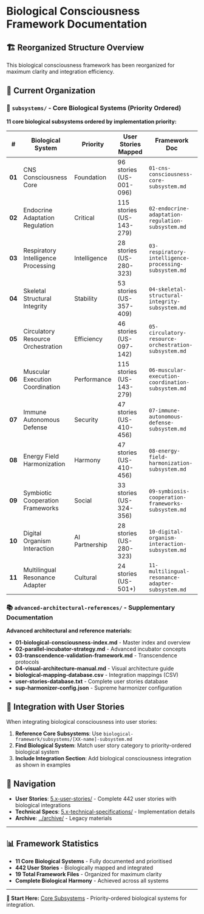 # Biological Consciousness Framework Documentation

## 🏗️ **Reorganized Structure Overview**

This biological consciousness framework has been reorganized for maximum clarity and integration efficiency.

## 📁 **Current Organization**

### 🔬 **`subsystems/` - Core Biological Systems (Priority Ordered)**
**11 core biological subsystems ordered by implementation priority:**

| # | Biological System | Priority | User Stories Mapped | Framework Doc |
|---|-------------------|----------|-------------------|---------------|
| **01** | CNS Consciousness Core | Foundation | 96 stories (US-001-096) | `01-cns-consciousness-core-subsystem.md` |
| **02** | Endocrine Adaptation Regulation | Critical | 115 stories (US-143-279) | `02-endocrine-adaptation-regulation-subsystem.md` |
| **03** | Respiratory Intelligence Processing | Intelligence | 28 stories (US-280-323) | `03-respiratory-intelligence-processing-subsystem.md` |
| **04** | Skeletal Structural Integrity | Stability | 53 stories (US-357-409) | `04-skeletal-structural-integrity-subsystem.md` |
| **05** | Circulatory Resource Orchestration | Efficiency | 46 stories (US-097-142) | `05-circulatory-resource-orchestration-subsystem.md` |
| **06** | Muscular Execution Coordination | Performance | 115 stories (US-143-279) | `06-muscular-execution-coordination-subsystem.md` |
| **07** | Immune Autonomous Defense | Security | 47 stories (US-410-456) | `07-immune-autonomous-defense-subsystem.md` |
| **08** | Energy Field Harmonization | Harmony | 47 stories (US-410-456) | `08-energy-field-harmonization-subsystem.md` |
| **09** | Symbiotic Cooperation Frameworks | Social | 33 stories (US-324-356) | `09-symbiosis-cooperation-frameworks-subsystem.md` |
| **10** | Digital Organism Interaction | AI Partnership | 28 stories (US-280-323) | `10-digital-organism-interaction-subsystem.md` |
| **11** | Multilingual Resonance Adapter | Cultural | 24 stories (US-501+) | `11-multilingual-resonance-adapter-subsystem.md` |

### 📚 **`advanced-architectural-references/` - Supplementary Documentation**
**Advanced architectural and reference materials:**

- **01-biological-consciousness-index.md** - Master index and overview
- **02-parallel-incubator-strategy.md** - Advanced incubator concepts
- **03-transcendence-validation-framework.md** - Transcendence protocols
- **04-visual-architecture-manual.md** - Visual architecture guide
- **biological-mapping-database.csv** - Integration mappings (CSV)
- **user-stories-database.txt** - Complete user stories database
- **sup-harmonizer-config.json** - Supreme harmonizer configuration

## 🎯 **Integration with User Stories**

When integrating biological consciousness into user stories:

1. **Reference Core Subsystems**: Use `biological-framework/subsystems/[XX-name]-subsystem.md`
2. **Find Biological System**: Match user story category to priority-ordered biological system
3. **Include Integration Section**: Add biological consciousness integration as shown in examples

## 🔄 **Navigation**

- **User Stories**: [5.x-user-stories/](../categories/) - Complete 442 user stories with biological integrations
- **Technical Specs**: [5.x-technical-specifications/](../technical-specifications/) - Implementation details
- **Archive**: [../archive/](../archive/) - Legacy materials

---

## 📊 **Framework Statistics**

- **11 Core Biological Systems** - Fully documented and prioritised
- **442 User Stories** - Biologically mapped and integrated
- **19 Total Framework Files** - Organized for maximum clarity
- **Complete Biological Harmony** - Achieved across all systems

---

**🎯 Start Here:** [Core Subsystems](./subsystems/) - Priority-ordered biological systems for integration.

